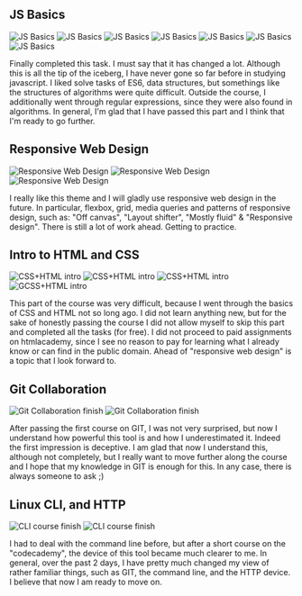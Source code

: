 ## JS Basics
![JS Basics](/task_js_basics/Selection_000.png "basic js finished")
![JS Basics](/task_js_basics/Selection_001.png "basic js finished")
![JS Basics](/task_js_basics/Selection_002.png "basic js finished")
![JS Basics](/task_js_basics/Selection_003.png "basic js finished")
![JS Basics](/task_js_basics/Selection_004.png "basic js finished")
![JS Basics](/task_js_basics/Selection_005.png "basic js finished")
![JS Basics](/task_js_basics/Selection_006.png "basic js finished")

Finally completed this task. I must say that it has changed a lot. Although this is all the tip of the iceberg, I have never gone so far before in studying javascript. I liked solve tasks of ES6, data structures, but somethings like the structures of algorithms were quite difficult. Outside the course, I additionally went through regular expressions, since they were also found in algorithms. In general, I'm glad that I have passed this part and I think that I'm ready to go further.

## Responsive Web Design
![Responsive Web Design](/task_responsive_web_design/Selection_021.png "responsive tasks finished")
![Responsive Web Design](/task_responsive_web_design/Selection_022.png "responsive tasks finished")
![Responsive Web Design](/task_responsive_web_design/Selection_023.png "responsive tasks finished")

I really like this theme and I will gladly use responsive web design in the future. In particular, flexbox, grid, media queries and patterns of responsive design, such as: "Off canvas", "Layout shifter", "Mostly fluid" & "Responsive design".
There is still a lot of work ahead. Getting to practice.

## Intro to HTML and CSS
![CSS+HTML intro](/task_html_css_intro/Selection_011.png "html css progress")
![CSS+HTML intro](/task_html_css_intro/Selection_014.png "html css progress")
![CSS+HTML intro](/task_html_css_intro/Selection_015.png "html css progress")
![GCSS+HTML intro](/task_html_css_intro/Selection_016.png "html css progress")

This part of the course was very difficult, because I went through the basics of CSS and HTML not so long ago. I did not learn anything new, but for the sake of honestly passing the course I did not allow myself to skip this part and completed all the tasks (for free). I did not proceed to paid assignments on htmlacademy, since I see no reason to pay for learning what I already know or can find in the public domain. Ahead of "responsive web design" is a topic that I look forward to.

## Git Collaboration
![Git Collaboration finish](/task_git_collaboration/Selection_008.png "GIT course finished")
![Git Collaboration finish](/task_git_collaboration/Selection_009.png "GIT course finished")

After passing the first course on GIT, I was not very surprised, but now I understand how powerful this tool is and how I underestimated it. Indeed the first impression is deceptive. I am glad that now I understand this, although not completely, but I really want to move further along the course and I hope that my knowledge in GIT is enough for this. In any case, there is always someone to ask ;)

## Linux CLI, and HTTP
![CLI course finish](/task_linux_cli/Selection_003.png "Linux CLI course finished")
![CLI course finish](/task_linux_cli/Selection_004.png "Linux CLI course finished")

I had to deal with the command line before, but after a short course on the "codecademy", the device of this tool became much clearer to me.
In general, over the past 2 days, I have pretty much changed my view of rather familiar things, such as GIT, the command line, and the HTTP device. I believe that now I am ready to move on.
